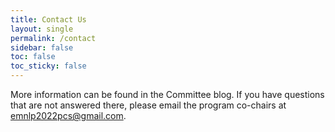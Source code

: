 ```yaml
---
title: Contact Us
layout: single
permalink: /contact
sidebar: false
toc: false
toc_sticky: false
---
```


More information can be found in the Committee blog. If you have questions that are not answered there, please email the program co-chairs at emnlp2022pcs@gmail.com.

